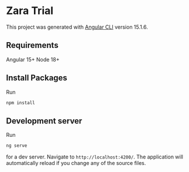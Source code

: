 # Zara Trial

This project was generated with [Angular CLI](https://github.com/angular/angular-cli) version 15.1.6.

## Requirements
Angular 15+
Node 18+

## Install Packages

Run
```bash
npm install
```

## Development server

Run 
```bash
ng serve
```
for a dev server. Navigate to `http://localhost:4200/`. The application will automatically reload if you change any of the source files.

